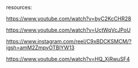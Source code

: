 resources:

https://www.youtube.com/watch?v=byC2KcCHR28

https://www.youtube.com/watch?v=UctWqVcJPoU

https://www.instagram.com/reel/C9xBDCKSMCM/?igsh=amM2ZmpvOTBlYW13


https://www.youtube.com/watch?v=HQ_XjRwuSF4
